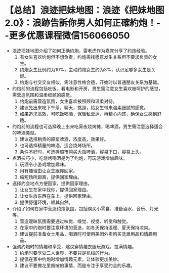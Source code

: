 # 【总结】浪迹把妹地图：浪迹《把妹地图2.0》：浪跡告訴你男人如何正確約炮！--更多优惠课程微信156066050

-   浪迹把妹地图介绍了如何正确约炮，雷老虎作为嘉宾分享了约炮经验。
    1.  有女生喜欢约炮但不想负责，约炮需找愿意发生关系但不要求负责的女生。
    2.  约炮女生比例约为10%，主动约炮女生约为3%，认识足够多女生是关键。
    3.  约炮与社交交友相似，需注意性格合适，开始时以普通朋友关系为基础。
-   约炮前的流程包括吃饭、看电影和开房，男生需注意女生喜欢被呵护的感觉，需营造氛围和温柔细腻的感觉。
    1.  约炮前需营造氛围，女生喜欢被照顾和温柔对待。
    2.  建议先出来吃下午茶，聊天，挑逗，给女生带来温柔细腻的感觉。
    3.  如果追求高效，可吃饭喝酒，保暖私营运，再精心内饰，确保女生感到舒适。
-   约炮前的流程也可选择晚上出来吃宵夜烧烤摊，喝啤酒，男生需注意选择适合的啤酒类型。
    1.  建议选择稍贵的原浆啤酒，浓度高，效果好。
    2.  也可选择精量的啤酒，适合烧烤场所。
    3.  条件不好时，可选择超市购买大瓶啤酒，容易下口，容易上头。
-   点酒技巧小，吃烧烤喝酒是为了约炮，可玩游戏增加趣味。
    1.  玩酒令小游戏增加趣味。
    2.  用有趣理由让女生跟你回家。
    3.  缩短场所距离，提供回家理由。
-   选择约会地点方便回家，提供回家理由。
    1.  让女生在家中找你，提供回家理由。
    2.  让女生放东西在车上，提供回家理由。
    3.  提供舒适环境，顺其自然。
-   介绍了如何在家中营造约炮氛围，包括购买小零食、准备酒水、音乐、灯光等。
    1.  营造暧昧氛围需要通过味觉、嗅觉、视觉、听觉和触觉。
    2.  在家中约炮时要注意环境的营造，如冬天保持温暖、夏天保持凉爽。
    3.  建议提前准备女士用品，喝酒时可使用美团外卖购买洗漱用品和情趣用品。
-   强调约炮时的情趣和享受，建议穿情趣衣服玩游戏，拉满情趣。
    1.  约炮时要享受二人世界，不要只是机械的行为。
    2.  提倡在家中约炮时增加情趣元素，让体验更加美妙。
    3.  建议不要做花里胡哨的事情，而是专注于享受约会的乐趣。